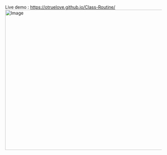 Live demo : https://otruelove.github.io/Class-Routine/
<img width="1346" height="453" alt="Image" src="https://github.com/user-attachments/assets/416af0be-1534-4fe7-abe5-580d5d00bcac" />
